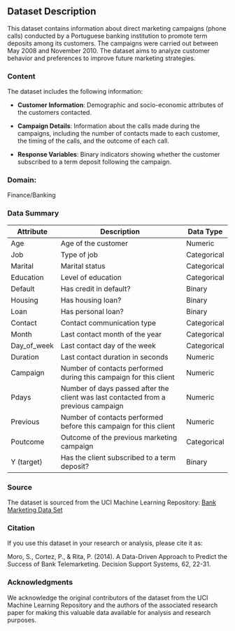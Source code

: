 ## Dataset Description

This dataset contains information about direct marketing campaigns (phone calls) conducted by a Portuguese banking institution to promote term deposits among its customers. The campaigns were carried out between May 2008 and November 2010. The dataset aims to analyze customer behavior and preferences to improve future marketing strategies.

### Content

The dataset includes the following information:

- **Customer Information**: Demographic and socio-economic attributes of the customers contacted.
  
- **Campaign Details**: Information about the calls made during the campaigns, including the number of contacts made to each customer, the timing of the calls, and the outcome of each call.
  
- **Response Variables**: Binary indicators showing whether the customer subscribed to a term deposit following the campaign.

### Domain: 

Finance/Banking

### Data Summary

| **Attribute**  | **Description**                                                                 | **Data Type** |
|----------------|---------------------------------------------------------------------------------|---------------|
| Age            | Age of the customer                                                             | Numeric       |
| Job            | Type of job                                                                     | Categorical   |
| Marital        | Marital status                                                                  | Categorical   |
| Education      | Level of education                                                              | Categorical   |
| Default        | Has credit in default?                                                          | Binary        |
| Housing        | Has housing loan?                                                               | Binary        |
| Loan           | Has personal loan?                                                              | Binary        |
| Contact        | Contact communication type                                                      | Categorical   |
| Month          | Last contact month of the year                                                  | Categorical   |
| Day_of_week    | Last contact day of the week                                                    | Categorical   |
| Duration       | Last contact duration in seconds                                                | Numeric       |
| Campaign       | Number of contacts performed during this campaign for this client               | Numeric       |
| Pdays          | Number of days passed after the client was last contacted from a previous campaign| Numeric    |
| Previous       | Number of contacts performed before this campaign for this client               | Numeric       |
| Poutcome       | Outcome of the previous marketing campaign                                      | Categorical   |
| Y (target)     | Has the client subscribed to a term deposit?                                    | Binary        |

### Source

The dataset is sourced from the UCI Machine Learning Repository:
[Bank Marketing Data Set](https://d3ilbtxij3aepc.cloudfront.net/projects/CDS-Capstone-Projects/PRCP-1000-ProtugeseBank.zip)

### Citation

If you use this dataset in your research or analysis, please cite it as:

Moro, S., Cortez, P., & Rita, P. (2014). A Data-Driven Approach to Predict the Success of Bank Telemarketing. Decision Support Systems, 62, 22-31.

### Acknowledgments

We acknowledge the original contributors of the dataset from the UCI Machine Learning Repository and the authors of the associated research paper for making this valuable data available for analysis and research purposes.